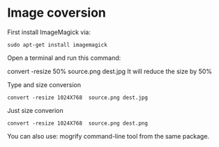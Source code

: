 # Image coversion 

First install ImageMagick via:

    sudo apt-get install imagemagick
Open a terminal and run this command:

convert  -resize 50% source.png dest.jpg
It will reduce the size by 50%

Type and size conversion

    convert -resize 1024X768  source.png dest.jpg

Just size converion

    convert -resize 1024X768  source.png dest.png

You can also use: mogrify command-line tool from the same package.